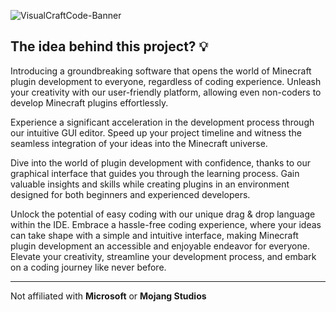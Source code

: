 ![VisualCraftCode-Banner](https://github.com/VisualCraftCode/.github/assets/87731710/460a1c43-df29-4708-98df-91157f3ec370)

## The idea behind this project? 💡

Introducing a groundbreaking software that opens the world of Minecraft plugin development to everyone, regardless of coding experience. Unleash your creativity with our user-friendly platform, allowing even non-coders to develop Minecraft plugins effortlessly.

Experience a significant acceleration in the development process through our intuitive GUI editor. Speed up your project timeline and witness the seamless integration of your ideas into the Minecraft universe.

Dive into the world of plugin development with confidence, thanks to our graphical interface that guides you through the learning process. Gain valuable insights and skills while creating plugins in an environment designed for both beginners and experienced developers.

Unlock the potential of easy coding with our unique drag & drop language within the IDE. Embrace a hassle-free coding experience, where your ideas can take shape with a simple and intuitive interface, making Minecraft plugin development an accessible and enjoyable endeavor for everyone. Elevate your creativity, streamline your development process, and embark on a coding journey like never before.



---
Not affiliated with **Microsoft** or **Mojang Studios**
